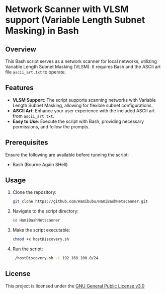 # Network Scanner with VLSM support (Variable Length Subnet Masking) in Bash

## Overview

This Bash script serves as a network scanner for local networks, utilizing Variable Length Subnet Masking (VLSM). It requires Bash and the ASCII art file `ascii_art.txt` to operate.

## Features

- **VLSM Support**: The script supports scanning networks with Variable Length Subnet Masking, allowing for flexible subnet configurations.
- **ASCII Art**: Enhance your user experience with the included ASCII art from `ascii_art.txt`.
- **Easy to Use**: Execute the script with Bash, providing necessary permissions, and follow the prompts.

## Prerequisites

Ensure the following are available before running the script:

- Bash (Bourne Again SHell)

## Usage

1. Clone the repository:

    ```bash
    git clone https://github.com/Hamibubu/HamiBashNetscanner.git
    ```

2. Navigate to the script directory:

    ```bash
    cd HamiBashNetscanner
    ```

3. Make the script executable:

    ```bash
    chmod +x hostDiscovery.sh
    ```

4. Run the script:

    ```bash
    ./hostDiscovery.sh -i 192.168.100.0/24
    ```

## License

This project is licensed under the [GNU General Public License v3.0](LICENSE)